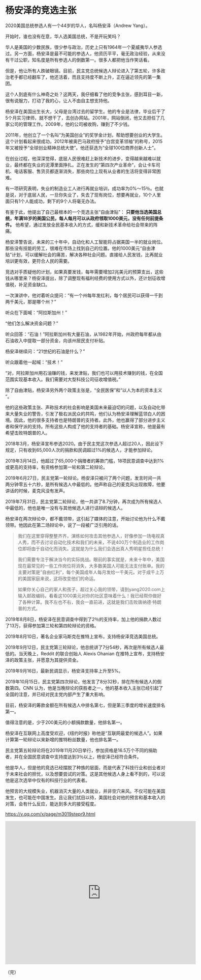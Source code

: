 # 杨安泽的竞选主张

2020美国总统参选人有一个44岁的华人，名叫杨安泽（Andrew Yang）。

开始时，谁也没有在意，华人选美国总统，不是开玩笑吗？

华人是美国的少数民族，很少参与政治，历史上只有1964年一个夏威夷华人参选过。另一方面，杨安泽是最不可能的参选人，他资历平平，毫无政治经验，从来没有干过公职，知名度是所有参选人的倒数第一。很多人都把他当作笑话看。

但是，他让所有人跌破眼镜。目前，民主党总统候选人辩论进入了第五轮，许多政治老手都已经翻车了，他还活着，而且支持度不断上升，正在逼近领先的第一集团。

这个人到底有什么神奇之处？这两天，我仔细看了他的竞争主张，感到耳目一新，很有说服力，打动了我的心，让人不由自主想支持他。

杨安泽在美国出生长大，父母是台湾过去的留学生。他的专业是法律，毕业后干了5个月实习律师，就不想干了，去创办网站。2001年，网站倒闭，他又去担任了几家公司的管理工作。2009年，他的公司被收购，赚到了不少钱。

2011年，他创立了一个名叫“为美国创业”的奖学金计划，帮助想要创业的大学生。这个计划看起来很成功，2012年被奥巴马政府授予“白宫变革领袖”的称号，2015年又被授予“全球创业精神总统大使”。他还获选为“全球100位商界创新人士”。

在创业过程，他深深觉得，底层人民很难赶上新技术的进步，变得越来越难以就业，最终都在失业的泥潭里面挣扎。正在发生的“第四次产业革命”，会让卡车司机、电话客服、售货员都逐渐消失，那些岗位上现有从业者的生活将变得非常困难。

有一项研究表明，失业的制造业工人进行再就业培训，成功率为0%～15％。也就是说，对于底层人民，一旦你失业了，失去了现有岗位，想要再就业，10个人里面只有1个人能成功，剩下的9个人将毫无办法。

有鉴于此，他提出了自己最根本的一个竞选主张“自由津贴”： **只要他当选美国总统，年满18岁的美国公民，每人每月可以从政府领取1000美元，没有任何前提条件。** 他希望，通过发放全民基本收入的方式，缓和新技术革命给社会带来的阵痛。

杨安泽警告说，未来的三十年中，自动化和人工智能将占据美国一半的就业岗位。那些没有技能的劳工，很难在市场上找到自己的位置。他的1000美元“自由津贴”计划，可以缓解社会的痛苦，解决各种社会问题。直接给人民发钱，比再就业培训更有效，更符合人民的需要。

竞选对手质疑他的计划，如果真要发钱，每年需要增加2兆美元的预算支出，这些钱从哪里来？杨安泽提出，除了调整现有福利经费的使用方式以外，还计划征收增值税，补足资金缺口。

一次演讲中，他对着听众提问：“有一个州每年发红利，每个居民可以获得一千到两千美元，那是哪个州？”

听众在下面喊：“阿拉斯加州！”

“他们怎么解决资金问题？”

听众回答：“石油！”阿拉斯加州有大量石油，从1982年开始，州政府每年都从由石油收入中提取一部分资金，向该州居民支付补贴。

杨安泽继续问：“21世纪的石油是什么？” 

听众跟着他一起喊：“技术！”

“对，阿拉斯加州用石油赚的钱，来发津贴，我们也可以用技术赚到的钱，在全国范围实现基本收入。我们需要对大型科技公司征收增值税。”

除了自由津贴，杨安泽另外两个政策主张是，“全民医保”和“以人为本的资本主义 ”。

他的这些政策主张、声称技术的社会影响是美国未来最迫切的问题，以及自动化带来大量失业的警告，引发了极右派民众的共鸣，他们认为杨安泽理解蓝领白人的困境。因此，他的很多支持者也是特朗普的支持者。此外，他也赢得了部分进步主义者和保守派的支持。所有这些人构成了他的支持者的基础。杨安泽宣称，他是最有希望击败特朗普的人。

2018年3月，杨安泽宣布参选2020。由于民主党这次参选人超过20人，因此设下规定，只有收到65,000人次的捐款和民调超过1%的候选人，才能参加辩论。

2019年3月14日，他超过了65,000个捐赠者的筹款门槛，18项民意调查中达到1%或更高的支持率，有资格参加第一轮和第二轮辩论。

2019年6月27日，民主党第一轮辩论。杨安泽只被问了两个问题，发言时间一共两分钟零五十六秒，是所有候选人中最低的。他声称自己的麦克风出现故障，他要讲话的时候，麦克风没有发声。

2019年7月31日，民主党第二轮辩论，他一共讲了8.7分钟，再次成为所有候选人中最低的，他也是唯一没有与其他候选人进行诘辩的候选人。

杨安泽在两次辩论中，都不戴领带，这引起了媒体的注意，开始讨论他为什么不戴领带。他因此在第二场辩论中，说了一段被广泛引用的话。

> 我们在这里穿得整整齐齐，演练如何攻击其他参选人，好像参加一场电视真人秀，而不去讨论自动化技术和我们的未来，不说400万个制造业的工作岗位即将由于自动化而消失。这就是为什么我们会选出真人秀明星担任总统！
> 
> 我们需要专注于解决当今的实际挑战。眼前的事实就是，未来十年中，美国现在最常见的一些工作岗位将消失，大多数美国人可能无法支付账单。我的主要对策是”自由红利“，每个美国成年人每月发给一千美元。对于成千上万的美国家庭来说，这将改变他们的命运。
> 
> 如果你关心自己的家人和孩子，超过关心我的领带，请到yang2020.com上输入邮政编码，看看这1000美元对你的社区意味着什么！我已经帮你做好了各种计算。我不左也不右，我会一直前进，这就是我们击败唐纳德·特朗普的方式。

2019年8月8日，杨安泽在民意调查中得到了2％的支持率，加上他的捐款人数过了13万，获得参加第三轮和第四轮辩论的资格。

2019年8月10日，著名企业家马斯克在推特上宣布，支持杨安泽竞选美国总统。 

2019年9月12日，民主党第三轮辩论，他总统讲了7分54秒，再次是所有候选人最低的。当天晚上，Reddit 的联合创始人 Alexis Ohanian 在推特上宣布，支持杨安泽的政策主张，并愿意为其提供资金。

2019年9月16日，最新民调显示，杨安泽支持率上升至5%。

2019年10月15日，民主党第四次辩论，他发言了8分32秒，排在所有候选人的倒数第四。CNN 认为，他是当晚辩论的获胜者之一，他的基本收入主张已经引起了全国的注意，并已经对民主党内部产生了重大影响。

目前，杨安泽的筹款金额在所有候选人中排名第七，但是第三季度的增长速度排名第一。

值得注意的是，少于200美元的小额捐款数量，他排名第一。

杨安泽在互联网上高度受欢迎，《纽约时报》称他是“互联网最爱的候选人”。如果计算第一轮辩论以来新增的推特粉丝数量，他也排名第一。

民主党第五轮辩论将在2019年11月20日举行，参加资格是16.5万个不同的捐助者，并在全国民意调查中支持度达到3％以上，杨安泽已经符合条件。

他是华人，但是他的竞选已经摆脱了种族的层面，而是代表了科技行业和创业者对于未来社会的担忧，以及想要尝试的对策。这是其他候选人身上看不到的，可以说他是这次选举中仅有的科技行业的代表者。

他预言的大规模失业，机器消灭大量的人类就业，并非空穴来风。不仅可能在美国发生，也可能在中国发生。且让我们拭目以待，美国社会对他的预言和基本收入的对策，会有什么反应，能达到多大的接受程度。

https://v.qq.com/x/page/m3019stepr9.html

<iframe frameborder="0" src="https://v.qq.com/txp/iframe/player.html?vid=m3019stepr9" allowFullScreen="true" width="600px" height="450px;"></iframe>

（完）









